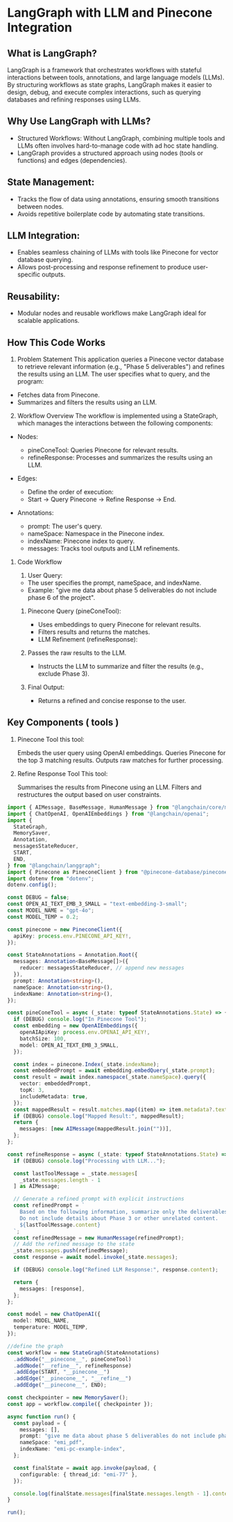 # LangGraph with LLM and Pinecone Integration

## What is LangGraph?

LangGraph is a framework that orchestrates workflows with stateful interactions between tools, annotations, and large language models (LLMs). By structuring workflows as state graphs, LangGraph makes it easier to design, debug, and execute complex interactions, such as querying databases and refining responses using LLMs.

## Why Use LangGraph with LLMs?

- Structured Workflows: Without LangGraph, combining multiple tools and LLMs often involves hard-to-manage code with ad hoc state handling.
- LangGraph provides a structured approach using nodes (tools or functions) and edges (dependencies).

## State Management:

- Tracks the flow of data using annotations, ensuring smooth transitions between nodes.
- Avoids repetitive boilerplate code by automating state transitions.

## LLM Integration:

- Enables seamless chaining of LLMs with tools like Pinecone for vector database querying.
- Allows post-processing and response refinement to produce user-specific outputs.

## Reusability:

- Modular nodes and reusable workflows make LangGraph ideal for scalable applications.

## How This Code Works

1. Problem Statement
   This application queries a Pinecone vector database to retrieve relevant information (e.g., "Phase 5 deliverables")
   and refines the results using an LLM. The user specifies what to query, and the program:

- Fetches data from Pinecone.
- Summarizes and filters the results using an LLM.

2. Workflow Overview
   The workflow is implemented using a StateGraph, which manages the interactions between the following components:

- Nodes:

  - pineConeTool: Queries Pinecone for relevant results.
  - refineResponse: Processes and summarizes the results using an LLM.

- Edges:

  - Define the order of execution:
  - Start → Query Pinecone → Refine Response → End.

- Annotations:
  - prompt: The user's query.
  - nameSpace: Namespace in the Pinecone index.
  - indexName: Pinecone index to query.
  - messages: Tracks tool outputs and LLM refinements.

1. Code Workflow

   1. User Query:

   - The user specifies the prompt, nameSpace, and indexName.
   - Example: "give me data about phase 5 deliverables do not include phase 6 of the project".

   1. Pinecone Query (pineConeTool):

      - Uses embeddings to query Pinecone for relevant results.
      - Filters results and returns the matches.
      - LLM Refinement (refineResponse):

   2. Passes the raw results to the LLM.

      - Instructs the LLM to summarize and filter the results (e.g., exclude Phase 3).

   3. Final Output:
      - Returns a refined and concise response to the user.

## Key Components ( tools )

1. Pinecone Tool
   this tool:

   Embeds the user query using OpenAI embeddings.
   Queries Pinecone for the top 3 matching results.
   Outputs raw matches for further processing.

1. Refine Response Tool
   This tool:

   Summarises the results from Pinecone using an LLM.
   Filters and restructures the output based on user constraints.

```typescript
import { AIMessage, BaseMessage, HumanMessage } from "@langchain/core/messages";
import { ChatOpenAI, OpenAIEmbeddings } from "@langchain/openai";
import {
  StateGraph,
  MemorySaver,
  Annotation,
  messagesStateReducer,
  START,
  END,
} from "@langchain/langgraph";
import { Pinecone as PineconeClient } from "@pinecone-database/pinecone";
import dotenv from "dotenv";
dotenv.config();

const DEBUG = false;
const OPEN_AI_TEXT_EMB_3_SMALL = "text-embedding-3-small";
const MODEL_NAME = "gpt-4o";
const MODEL_TEMP = 0.2;

const pinecone = new PineconeClient({
  apiKey: process.env.PINECONE_API_KEY!,
});

const StateAnnotations = Annotation.Root({
  messages: Annotation<BaseMessage[]>({
    reducer: messagesStateReducer, // append new messages
  }),
  prompt: Annotation<string>(),
  nameSpace: Annotation<string>(),
  indexName: Annotation<string>(),
});

const pineConeTool = async (_state: typeof StateAnnotations.State) => {
  if (DEBUG) console.log("In Pinecone Tool");
  const embedding = new OpenAIEmbeddings({
    openAIApiKey: process.env.OPENAI_API_KEY!,
    batchSize: 100,
    model: OPEN_AI_TEXT_EMB_3_SMALL,
  });

  const index = pinecone.Index(_state.indexName);
  const embeddedPrompt = await embedding.embedQuery(_state.prompt);
  const result = await index.namespace(_state.nameSpace).query({
    vector: embeddedPrompt,
    topK: 3,
    includeMetadata: true,
  });
  const mappedResult = result.matches.map((item) => item.metadata?.text + "\n");
  if (DEBUG) console.log("Mapped Result:", mappedResult);
  return {
    messages: [new AIMessage(mappedResult.join(""))],
  };
};

const refineResponse = async (_state: typeof StateAnnotations.State) => {
  if (DEBUG) console.log("Processing with LLM...");

  const lastToolMessage = _state.messages[
    _state.messages.length - 1
  ] as AIMessage;

  // Generate a refined prompt with explicit instructions
  const refinedPrompt = `
    Based on the following information, summarize only the deliverables related to Phase 2.
    Do not include details about Phase 3 or other unrelated content.
    ${lastToolMessage.content}
  `;
  const refinedMessage = new HumanMessage(refinedPrompt);
  // Add the refined message to the state
  _state.messages.push(refinedMessage);
  const response = await model.invoke(_state.messages);

  if (DEBUG) console.log("Refined LLM Response:", response.content);

  return {
    messages: [response],
  };
};

const model = new ChatOpenAI({
  model: MODEL_NAME,
  temperature: MODEL_TEMP,
});

//define the graph
const workflow = new StateGraph(StateAnnotations)
  .addNode("__pinecone__", pineConeTool)
  .addNode("__refine__", refineResponse)
  .addEdge(START, "__pinecone__")
  .addEdge("__pinecone__", "__refine__")
  .addEdge("__pinecone__", END);

const checkpointer = new MemorySaver();
const app = workflow.compile({ checkpointer });

async function run() {
  const payload = {
    messages: [],
    prompt: "give me data about phase 5 deliverables do not include phase 6",
    nameSpace: "emi_pdf",
    indexName: "emi-pc-example-index",
  };

  const finalState = await app.invoke(payload, {
    configurable: { thread_id: "emi-77" },
  });

  console.log(finalState.messages[finalState.messages.length - 1].content);
}

run();
```
